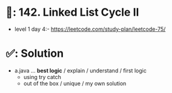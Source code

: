 # 📄: 142. Linked List Cycle II

<!-- - (0_asdf) :- https://github.com/withrvr/DSA-Final-450-Sheet -->
- level 1 day 4:- https://leetcode.com/study-plan/leetcode-75/
<!-- - https://neetcode.io/practice -->
<!-- - https://www.techinterviewhandbook.org/grind75?weeks=26&hours=40 -->

# ✅: Solution

- a.java ... **best logic** / explain / understand / first logic
  - using try catch
  - out of the box / unique / my own solution
